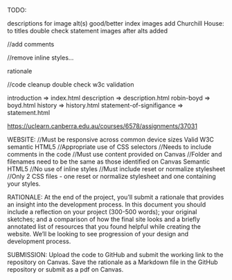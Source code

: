 TODO:

descriptions for image alt(s)
good/better index images
add Churchill House: to titles
double check statement images after alts added

//add comments

//remove inline styles...

rationale

//code cleanup
double check w3c validation


introduction => index.html
description => description.html
robin-boyd => boyd.html
history => history.html
statement-of-signifigance => statement.html


https://uclearn.canberra.edu.au/courses/6578/assignments/37031

WEBSITE:
//Must be responsive across common device sizes
Valid W3C semantic HTML5
//Appropriate use of CSS selectors
//Needs to include comments in the code
//Must use content provided on Canvas
//Folder and filenames need to be the same as those identified on Canvas
Semantic HTML5
//No use of inline styles
//Must include reset or normalize stylesheet
//Only 2 CSS files - one reset or normalize stylesheet and one containing your styles.

RATIONALE:
At the end of the project, you’ll submit a rationale that provides an insight into the development process. In this document you should include a reflection on your project (300-500 words); your original sketches; and a comparison of how the final site looks and a briefly annotated list of resources that you found helpful while creating the website. We’ll be looking to see progression of your design and development process.

SUBMISSION:
Upload the code to GitHub and submit the working link to the repository on Canvas.
Save the rationale as a Markdown file in the GitHub repository or submit as a pdf on Canvas.
